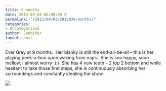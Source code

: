 ```yaml
---
title: 9 months
date: 2013-09-03 00:00:00 Z
permalink: "/2013/09/03/2013929-months/"
categories:
- Uncategorized
author: Jennifer
layout: post
---
```


Ever Grey at 9 months. &nbsp;Her blanky is still the end-all-be-all &#8211; this is her playing peek-a-boo upon waking from naps. &nbsp;She is soo happy, sooo mellow, I almost worry :):) &nbsp;She has 4 new teeth &#8211; 2 top 2 bottom and while hesitant to take those first steps, she is continuously absorbing her surroundings and constantly stealing the show. &nbsp;

<div class="image-gallery-wrapper">
  <p>
    <img src="/teamelam/assets/images/9-months/2013-08-31+15.35.46.jpg" />
  </p>
</div>
